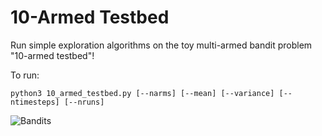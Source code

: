 
# 10-Armed Testbed

Run simple exploration algorithms on the toy multi-armed bandit problem "10-armed testbed"!

To run:

    python3 10_armed_testbed.py [--narms] [--mean] [--variance] [--ntimesteps] [--nruns]

![Bandits](https://raw.githubusercontent.com/ben-bay/rl_toolkit/bandits/plot.png)
